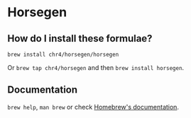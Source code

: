 # Horsegen

## How do I install these formulae?

`brew install chr4/horsegen/horsegen`

Or `brew tap chr4/horsegen` and then `brew install horsegen`.

## Documentation

`brew help`, `man brew` or check [Homebrew's documentation](https://docs.brew.sh).
